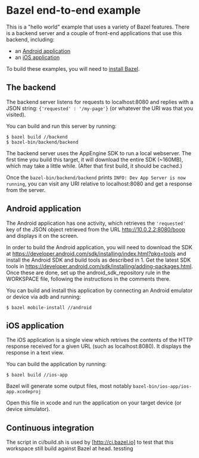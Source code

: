 Bazel end-to-end example
========================

This is a "hello world" example that uses a variety of Bazel features. There is
a backend server and a couple of front-end applications that use this backend,
including:

* an [Android application](#android-application)
* an [iOS application](#ios-application)

To build these examples, you will need to
[install Bazel](http://bazel.io/docs/install.html).

The backend
-----------

The backend server listens for requests to localhost:8080 and replies with a
JSON string: `{'requested' : '/my-page'}` (or whatever the URI was that you
visited).

You can build and run this server by running:

```
$ bazel build //backend
$ bazel-bin/backend/backend
```

The backend server uses the AppEngine SDK to run a local webserver. The first
time you build this target, it will download the entire SDK (~160MB), which
may take a little while. (After that first build, it should be cached.)

Once the `bazel-bin/backend/backend` prints
`INFO: Dev App Server is now running`, you can visit any URI relative to
localhost:8080 and get a response from the server.

Android application
-------------------

The Android application has one activity, which retrieves the `'requested'` key
of the JSON object retrieved from the URL http://10.0.2.2:8080/boop and displays
it on the screen.

In order to build the Android application, you will need to download the SDK at
https://developer.android.com/sdk/installing/index.html?pkg=tools and install
the Android SDK and build tools as described in 1. Get the latest SDK tools in
https://developer.android.com/sdk/installing/adding-packages.html.
Once these are done, set up the android_sdk_repository rule in the WORKSPACE file,
following the instructions in the comments there.

You can build and install this application by connecting an Android emulator or
device via adb and running:

```
$ bazel mobile-install //android
```

iOS application
---------------

The iOS application is a single view which retrives the contents of the HTTP
response received for a given URL (such as localhost:8080). It displays the
response in a text view.

You can build the application by running:

```
$ bazel build //ios-app
```

Bazel will generate some output files, most notably `bazel-bin/ios-app/ios-app.xcodeproj`

Open this file in xcode and run the application on your target device
(or device simulator).

Continuous integration
----------------------
The script in ci/build.sh is used by [http://ci.bazel.io] to test that this workspace
still build against Bazel at head.
tessting 
